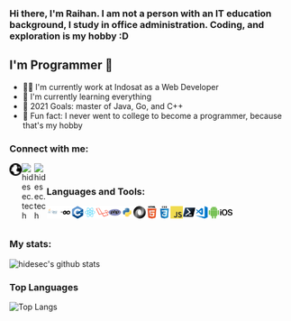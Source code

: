 ### Hi there, I'm Raihan. I am not a person with an IT education background, I study in office administration. Coding, and exploration is my hobby :D

## I'm Programmer 🔐
- 👨‍💻 I'm currently work at Indosat as a Web Developer
- 📑 I'm currently learning everything
- 💼 2021 Goals: master of Java, Go, and C++
- 🍵 Fun fact: I never went to college to become a programmer, because that's my hobby

### Connect with me:
[<img align="left" alt="hidesec.tech" width="22px" src="https://raw.githubusercontent.com/iconic/open-iconic/master/svg/globe.svg" />](https://hidesec.tech/)
[<img align="left" alt="hidesec.tech" width="22px" src="https://cdn.jsdelivr.net/npm/simple-icons@v3/icons/instagram.svg" />](https://www.instagram.com/raihan_hafis/)
[<img align="left" alt="hidesec.tech" width="22px" src="https://cdn.jsdelivr.net/npm/simple-icons@v3/icons/linkedin.svg" />](https://www.linkedin.com/in/raihan-hafiizh-qurratu-ain-44315a176/)
<br />
### Languages and Tools:
[<img align="left" alt="hidesec.tech" width="22px" src="https://raw.githubusercontent.com/github/explore/80688e429a7d4ef2fca1e82350fe8e3517d3494d/topics/java/java.png" />](#)
[<img align="left" alt="hidesec.tech" width="22px" src="https://raw.githubusercontent.com/github/explore/80688e429a7d4ef2fca1e82350fe8e3517d3494d/topics/go/go.png" />](#)
[<img align="left" alt="hidesec.tech" width="22px" src="https://raw.githubusercontent.com/github/explore/80688e429a7d4ef2fca1e82350fe8e3517d3494d/topics/cpp/cpp.png" />](#)
[<img align="left" alt="hidesec.tech" width="22px" src="https://raw.githubusercontent.com/github/explore/80688e429a7d4ef2fca1e82350fe8e3517d3494d/topics/react-native/react-native.png" />](#)
[<img align="left" alt="hidesec.tech" width="22px" src="https://raw.githubusercontent.com/github/explore/56a826d05cf762b2b50ecbe7d492a839b04f3fbf/topics/laravel/laravel.png" />](#)
[<img align="left" alt="hidesec.tech" width="22px" src="https://raw.githubusercontent.com/github/explore/ccc16358ac4530c6a69b1b80c7223cd2744dea83/topics/php/php.png" />](#)
[<img align="left" alt="hidesec.tech" width="22px" src="https://raw.githubusercontent.com/github/explore/80688e429a7d4ef2fca1e82350fe8e3517d3494d/topics/python/python.png" />](#)
[<img align="left" alt="hidesec.tech" width="22px" src="https://raw.githubusercontent.com/github/explore/80688e429a7d4ef2fca1e82350fe8e3517d3494d/topics/json/json.png" />](#)
[<img align="left" alt="hidesec.tech" width="22px" src="https://raw.githubusercontent.com/github/explore/80688e429a7d4ef2fca1e82350fe8e3517d3494d/topics/html/html.png" />](#)
[<img align="left" alt="hidesec.tech" width="22px" src="https://raw.githubusercontent.com/github/explore/80688e429a7d4ef2fca1e82350fe8e3517d3494d/topics/css/css.png" />](#)
[<img align="left" alt="hidesec.tech" width="22px" src="https://raw.githubusercontent.com/github/explore/80688e429a7d4ef2fca1e82350fe8e3517d3494d/topics/javascript/javascript.png" />](#)
[<img align="left" alt="hidesec.tech" width="22px" src="https://raw.githubusercontent.com/github/explore/80688e429a7d4ef2fca1e82350fe8e3517d3494d/topics/powershell/powershell.png" />](#)
[<img align="left" alt="hidesec.tech" width="22px" src="https://raw.githubusercontent.com/github/explore/80688e429a7d4ef2fca1e82350fe8e3517d3494d/topics/visual-studio-code/visual-studio-code.png" />](#)
[<img align="left" alt="hidesec.tech" width="22px" src="https://raw.githubusercontent.com/github/explore/80688e429a7d4ef2fca1e82350fe8e3517d3494d/topics/android/android.png" />](#)
[<img align="left" alt="hidesec.tech" width="22px" src="https://raw.githubusercontent.com/github/explore/80688e429a7d4ef2fca1e82350fe8e3517d3494d/topics/ios/ios.png" />](#)
<br />
<br />
### My stats:
![hidesec's github stats](https://github-readme-stats.vercel.app/api?username=hidesec&count_private=true&show_icons=true&theme=tokyonight&show_owner=true)

### Top Languages
![Top Langs](https://github-readme-stats.vercel.app/api/top-langs/?username=hidesec)
